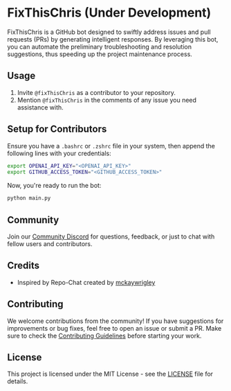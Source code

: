 # FixThisChris (Under Development)

FixThisChris is a GitHub bot designed to swiftly address issues and pull requests (PRs) by generating intelligent responses. By leveraging this bot, you can automate the preliminary troubleshooting and resolution suggestions, thus speeding up the project maintenance process.

## Usage

1. Invite `@fixThisChris` as a contributor to your repository.
2. Mention `@fixThisChris` in the comments of any issue you need assistance with.

## Setup for Contributors

Ensure you have a `.bashrc` or `.zshrc` file in your system, then append the following lines with your credentials:

```bash
export OPENAI_API_KEY="<OPENAI_API_KEY>"
export GITHUB_ACCESS_TOKEN="<GITHUB_ACCESS_TOKEN>"
```

Now, you're ready to run the bot:

```bash
python main.py
```

## Community

Join our [Community Discord](https://discord.gg/ZtRwXYjyrz) for questions, feedback, or just to chat with fellow users and contributors.

## Credits

- Inspired by Repo-Chat created by [mckaywrigley](https://github.com/mckaywrigley)

## Contributing

We welcome contributions from the community! If you have suggestions for improvements or bug fixes, feel free to open an issue or submit a PR. Make sure to check the [Contributing Guidelines](CONTRIBUTING.md) before starting your work.

## License

This project is licensed under the MIT License - see the [LICENSE](LICENSE) file for details.
